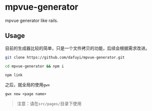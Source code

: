 # mpvue-generator
mpvue generator like rails.

## Usage

目前的生成器比较的简单，只是一个文件拷贝的功能，后续会根据需求改进。

```sh
git clone https://github.com/dafuyi/mpvue-generator.git

cd mpvue-generator && npm i

npm link
```

之后，就全局的使用`gwx`
```
gwx new <page name>
```

>注意：请在`src/pages/`目录下使用
